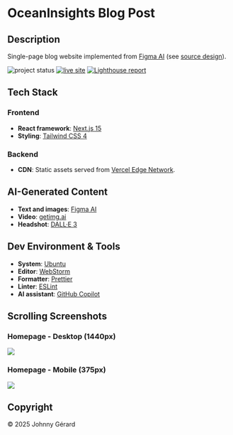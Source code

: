 # OceanInsights Blog Post

## Description

Single-page blog website implemented from [Figma AI](https://www.figma.com/ai/) (see [source design](https://www.figma.com/community/file/1491127600557061132)).

![project status](https://img.shields.io/badge/status-solution_published-success?style=for-the-badge)
[![live site](https://img.shields.io/badge/live_site-blue?style=for-the-badge)](https://oceaninsights.jgerard.dev/)
[![Lighthouse report](https://img.shields.io/badge/lighthouse-F44B21?style=for-the-badge&logo=lighthouse&logoColor=fff)](https://googlechrome.github.io/lighthouse/viewer/?gist=dadc89dde3f8b07c05ecf2f7a428094c)

## Tech Stack

### Frontend

- **React framework**: [Next.js 15](https://nextjs.org/)
- **Styling**: [Tailwind CSS 4](https://tailwindcss.com/)

### Backend

- **CDN**: Static assets served from [Vercel Edge Network](https://vercel.com/docs/edge-network/overview).

## AI-Generated Content

- **Text and images**: [Figma AI](https://www.figma.com/ai/)
- **Video**: [getimg.ai](https://getimg.ai/)
- **Headshot**: [DALL·E 3](https://openai.com/index/dall-e-3/)

## Dev Environment & Tools

- **System**: [Ubuntu](https://ubuntu.com/desktop)
- **Editor**: [WebStorm](https://www.jetbrains.com/webstorm/)
- **Formatter**: [Prettier](https://prettier.io/)
- **Linter**: [ESLint](https://eslint.org/)
- **AI assistant**: [GitHub Copilot](https://github.com/features/copilot)

## Scrolling Screenshots

### Homepage - Desktop (1440px)

![](doc/screenshot/desktop.avif)

### Homepage - Mobile (375px)

![](doc/screenshot/mobile.avif)

## Copyright

© 2025 Johnny Gérard
